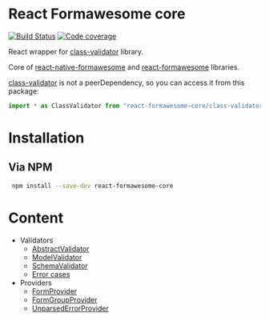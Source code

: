 # React Formawesome core

[![Build Status](https://travis-ci.org/MAKARD/react-formawesome-core.svg?branch=master)](https://travis-ci.org/MAKARD/react-formawesome-core)
[![Code coverage](https://codecov.io/gh/MAKARD/react-formawesome-core/branch/master/graphs/badge.svg)](https://codecov.io/gh/MAKARD/react-formawesome-core/branch/master)

React wrapper for [class-validator](https://github.com/typestack/class-validator) library.

Core of [react-native-formawesome](https://github.com/MAKARD/react-native-formawesome) and [react-formawesome](https://github.com/MAKARD/react-formawesome) libraries.

[class-validator](https://github.com/typestack/class-validator) is not a peerDependency, so you can access it from this package:
```ts
import * as ClassValidator from "react-formawesome-core/class-validator";
```

# Installation

## Via NPM

```bash
 npm install --save-dev react-formawesome-core
```

# Content
 * Validators
    + [AbstractValidator](./docs/Validators.md#abstractvalidator)
    + [ModelValidator](./docs/Validators.md#modelvalidator)
    + [SchemaValidator](./docs/Validators.md#schemavalidator)
    + [Error cases](./docs/Validators.md#error-cases)
 * Providers
    + [FormProvider](./docs/FormProvider.md)
    + [FormGroupProvider](./docs/FormGroupProvider.md)
    + [UnparsedErrorProvider](./docs/UnparsedErrorProvider.md)

